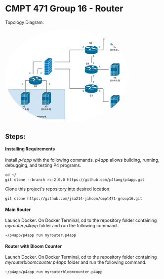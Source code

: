 # CMPT 471 Group 16 - Router

Topology Diagram:

<kbd>
<img src="Diagram.png" alt="Network Topology" width="400" style="border-radius:50%" />
</kbd>

## Steps:

#### Installing Requirements
Install *p4app* with the following commands. *p4app* allows building, running, debugging, and testing P4 programs.
```
cd ~/
git clone --branch rc-2.0.0 https://github.com/p4lang/p4app.git
```
Clone this project's repository into desired location.
```
git clone https://github.com/jsa214-jihoon/cmpt471-group16.git
```
#### Main Router
Launch Docker.
On Docker Terminal, cd to the repository folder containing *myrouter.p4app* folder and run the following command.
```
~/p4app/p4app run myrouter.p4app
```

#### Router with Bloom Counter

Launch Docker.
On Docker Terminal, cd to the repository folder containing *myrouterbloomcounter.p4app* folder and run the following command.
```
~/p4app/p4app run myrouterbloomcounter.p4app
```
